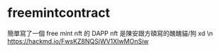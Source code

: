 # freemintcontract
簡單寫了一個 free mint nft 的 DAPP
nft 是陳安跟方碩寫的醜醜貓/狗 xd \n
https://hackmd.io/FwsKZ8NQSjWV1XIwMOnSiw 
